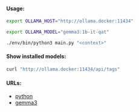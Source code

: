 #### Usage:
```bash
export OLLAMA_HOST="http://ollama.docker:11434"
```
```bash
export OLLAMA_MODEL="gemma3:1b-it-qat"
```
```bash
./env/bin/python3 main.py "<context>"
```

#### Show installed models:
```bash
curl "http://ollama.docker:11434/api/tags"
```

#### URLs:
- [python](https://github.com/ollama/ollama-python)
- [gemma3](https://ollama.com/library/gemma3)
